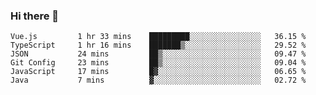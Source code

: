 ### Hi there 👋

<!--START_SECTION:waka-->

```text
Vue.js         1 hr 33 mins    █████████░░░░░░░░░░░░░░░░   36.15 %
TypeScript     1 hr 16 mins    ███████▒░░░░░░░░░░░░░░░░░   29.52 %
JSON           24 mins         ██▒░░░░░░░░░░░░░░░░░░░░░░   09.47 %
Git Config     23 mins         ██▒░░░░░░░░░░░░░░░░░░░░░░   09.04 %
JavaScript     17 mins         █▓░░░░░░░░░░░░░░░░░░░░░░░   06.65 %
Java           7 mins          ▓░░░░░░░░░░░░░░░░░░░░░░░░   02.72 %
```

<!--END_SECTION:waka-->

<!--
**Jonas-VanHaeken/Jonas-VanHaeken** is a ✨ _special_ ✨ repository because its `README.md` (this file) appears on your GitHub profile.

Here are some ideas to get you started:

- 🔭 I’m currently working on ...
- 🌱 I’m currently learning ...
- 👯 I’m looking to collaborate on ...
- 🤔 I’m looking for help with ...
- 💬 Ask me about ...
- 📫 How to reach me: ...
- 😄 Pronouns: ...
- ⚡ Fun fact: ...
-->
